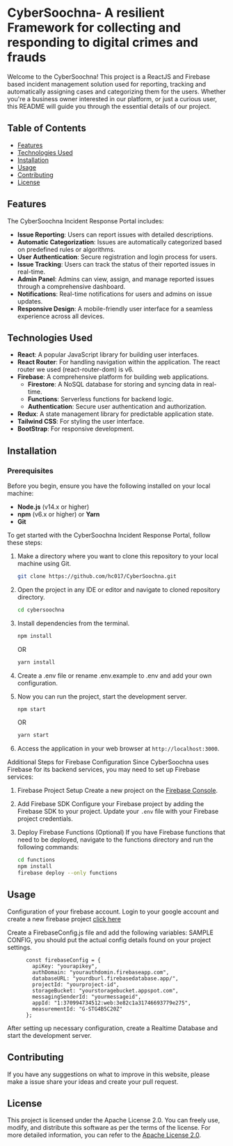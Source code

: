 #  CyberSoochna- A resilient Framework for collecting and responding to digital crimes and frauds
Welcome to the CyberSoochna! This project is a ReactJS and Firebase based incident management solution used for reporting, tracking and automatically assigning cases and categorizing them for the users. Whether you're a business owner interested in our platform, or just a curious user, this README will guide you through the essential details of our project. 
## Table of Contents
- [Features](#features)
- [Technologies Used](#technologies-used)
- [Installation](#installation)
- [Usage](#usage)
- [Contributing](#contributing)
- [License](#license)
## Features
The CyberSoochna Incident Response Portal includes:

- **Issue Reporting**: Users can report issues with detailed descriptions.
- **Automatic Categorization**: Issues are automatically categorized based on predefined rules or algorithms.
- **User Authentication**: Secure registration and login process for users.
- **Issue Tracking**: Users can track the status of their reported issues in real-time.
- **Admin Panel**: Admins can view, assign, and manage reported issues through a comprehensive dashboard.
- **Notifications**: Real-time notifications for users and admins on issue updates.
- **Responsive Design**: A mobile-friendly user interface for a seamless experience across all devices.

## Technologies Used
- **React**: A popular JavaScript library for building user interfaces.
- **React Router**: For handling navigation within the application. The react router we used (react-router-dom) is v6. 
- **Firebase**: A comprehensive platform for building web applications.
  - **Firestore**: A NoSQL database for storing and syncing data in real-time.
  - **Functions**: Serverless functions for backend logic.
  - **Authentication**: Secure user authentication and authorization.
- **Redux**: A state management library for predictable application state.
- **Tailwind CSS**: For styling the user interface.
- **BootStrap**: For responsive development. 

## Installation
### Prerequisites

Before you begin, ensure you have the following installed on your local machine:

- **Node.js** (v14.x or higher)
- **npm** (v6.x or higher) or **Yarn**
- **Git**
  
To get started with the CyberSoochna Incident Response Portal, follow these steps:

1. Make a directory where you want to clone this repository to your local machine using Git.

   ```bash
   git clone https://github.com/hc017/CyberSoochna.git

2. Open the project in any IDE or editor and navigate to cloned repository directory.
   ```bash
   cd cybersoochna
   
3. Install dependencies from the terminal.
   ```bash
   npm install
   ```
   OR
   ```bash
   yarn install
   ```
   
4. Create a .env file or rename .env.example to .env and add your own configuration.

5. Now you can run the project, start the development server.
   ```bash
   npm start
   ```
    OR
   ```bash
   yarn start
   ```
   
6. Access the application in your web browser at `http://localhost:3000`.

Additional Steps for Firebase Configuration
Since CyberSoochna uses Firebase for its backend services, you may need to set up Firebase services:

1. Firebase Project Setup
Create a new project on the [Firebase Console](https://console.firebase.google.com/).

2. Add Firebase SDK
Configure your Firebase project by adding the Firebase SDK to your project. Update your `.env` file with your Firebase project credentials.

3. Deploy Firebase Functions (Optional)
If you have Firebase functions that need to be deployed, navigate to the functions directory and run the following commands:
   ```bash
   cd functions
   npm install
   firebase deploy --only functions
   ```
## Usage
Configuration of your firebase account. Login to your google account and create a new firebase project [click here](https://console.firebase.google.com/u/0/)

Create a FirebaseConfig.js file and add the following variables:
SAMPLE CONFIG, you should put the actual config details found on your project settings.
```
      const firebaseConfig = {
        apiKey: "yourapikey",
        authDomain: "yourauthdomin.firebaseapp.com",
        databaseURL: "yourdburl.firebasedatabase.app/",
        projectId: "yourproject-id",
        storageBucket: "yourstoragebucket.appspot.com",
        messagingSenderId: "yourmessageid",
        appId: "1:370994734512:web:3e82c1a31746693779e275",
        measurementId: "G-STG4B5C20Z"
      };
   ``` 
After setting up necessary configuration, create a Realtime Database and start the development server.

## Contributing
If you have any suggestions on what to improve in this website, please make a issue share your ideas and create your pull request.

## License

This project is licensed under the Apache License 2.0. You can freely use, modify, and distribute this software as per the terms of the license.
For more detailed information, you can refer to the [Apache License 2.0](http://www.apache.org/licenses/LICENSE-2.0).
